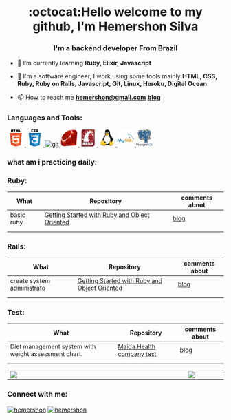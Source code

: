<h1 align="center">:octocat:Hello welcome to my github, I'm Hemershon Silva</h1>
<h3 align="center">I'm a backend developer From Brazil</h3>


- 🌱 I’m currently learning **Ruby, Elixir, Javascript**

- 💬 I'm a software engineer, I work using some tools mainly **HTML, CSS, Ruby, Ruby on Rails, Javascript, Git, Linux, Heroku, Digital Ocean**

- 📫 How to reach me **hemershon@gmail.com**  [**blog**](https://hemershon.github.io/)


<h3 align="left">Languages and Tools:</h3>

<p align="left"> 
<a href="https://www.w3.org/html/" target="_blank"> <img src="https://raw.githubusercontent.com/devicons/devicon/master/icons/html5/html5-original-wordmark.svg" alt="html5" width="40" height="40"/> </a>
<a href="https://www.w3schools.com/css/" target="_blank"> <img src="https://raw.githubusercontent.com/devicons/devicon/master/icons/css3/css3-original-wordmark.svg" alt="css3" width="40" height="40"/> </a>
<a href="https://git-scm.com/" target="_blank"> <img src="https://www.vectorlogo.zone/logos/git-scm/git-scm-icon.svg" alt="git" width="40" height="40"/> </a>
<a href="https://www.ruby-lang.org/en/" target="_blank"> <img src="https://raw.githubusercontent.com/devicons/devicon/master/icons/ruby/ruby-original.svg" alt="ruby" width="40" height="40"/> </a>
<a href="https://rubyonrails.org" target="_blank"> <img src="https://raw.githubusercontent.com/devicons/devicon/master/icons/rails/rails-original-wordmark.svg" alt="rails" width="40" height="40"/> </a>
<a href="https://www.linux.org/" target="_blank"> <img src="https://raw.githubusercontent.com/devicons/devicon/master/icons/linux/linux-original.svg" alt="linux" width="40" height="40"/> </a> 
<a href="https://www.mysql.com/" target="_blank"> <img src="https://raw.githubusercontent.com/devicons/devicon/master/icons/mysql/mysql-original-wordmark.svg" alt="mysql" width="40" height="40"/> </a>
<a href="https://www.postgresql.org" target="_blank"> <img src="https://raw.githubusercontent.com/devicons/devicon/master/icons/postgresql/postgresql-original-wordmark.svg" alt="postgresql" width="40" height="40"/> </a> 
</p>
<h3 align="left">what am i practicing daily:</h3>
<h3 align="left">Ruby:</h3>

| What        | Repository | comments about |
|-------------|------------|----------------|
| basic ruby  | [Getting Started with Ruby and Object Oriented](https://github.com/hemershon/Getting_Started_with_Ruby_and_Object_Oriented)       | [blog](https://hemershon.github.io/categories/#ruby)       |
|             |            |                |
|             |            |                |

<h3 align="left">Rails:</h3>

| What                       | Repository | comments about |
|----------------------------|------------|----------------|
| create system administrato | [Getting Started with Ruby and Object Oriented](https://github.com/hemershon/Getting_Started_with_Ruby_and_Object_Oriented)       | [blog](https://hemershon.github.io/categories/#ruby)       |
|                            |            |                |
|                            |            |                |

<h3 align="left">Test:</h3>

| What                       | Repository | comments about |
|----------------------------|------------|----------------|
| Diet management system with weight assessment chart. | [Maida Health company test](https://github.com/hemershon/dieta_maida)       | [blog](https://hemershon.github.io/categories)       |
|                            |            |                |
|                            |            |                |
<center>
  <table>
    <tr>
        <td><img width="400px" align="left" src="https://github-readme-stats.vercel.app/api/top-langs/?username=hemershon&hide=html&layout=compact&theme=default" /></td>
        <td><img width="495px" align="left" src="https://github-readme-stats.vercel.app/api?username=hemershon&theme=default"/></td>
    </tr>   
  </table>
</center> 
<p align="left">
    <h3 align="left">Connect with me:</h3>
    <a href="https://linkedin.com/in//hemershon-silva-22646749" target="blank"><img align="center" src="https://cdn.jsdelivr.net/npm/simple-icons@3.0.1/icons/linkedin.svg" alt="hemershon" height="30" width="40" /></a>
    <a href="https://instagram.com/hemershon" target="blank"><img align="center" src="https://cdn.jsdelivr.net/npm/simple-icons@3.0.1/icons/instagram.svg" alt="hemershon" height="30" width="40" /></a>
</p>
<br>
